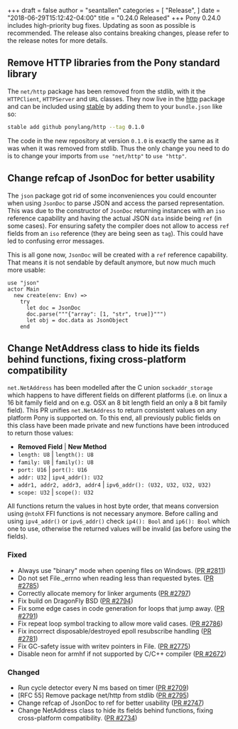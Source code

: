 +++
draft = false
author = "seantallen"
categories = [
    "Release",
]
date = "2018-06-29T15:12:42-04:00"
title = "0.24.0 Released"
+++
Pony 0.24.0 includes high-priority bug fixes. Updating as soon as possible is recommended. The release also contains breaking changes, please refer to the release notes for more details.

<!--more-->
## Remove HTTP libraries from the Pony standard library

The `net/http` package has been removed from the stdlib, with it the `HTTPClient`, `HTTPServer` and `URL` classes. They now live in the [http](https://github.com/ponylang/http) package and can be included using [stable](https://github.com/ponylang/pony-stable) by adding them to your `bundle.json` like so: 

```bash
stable add github ponylang/http --tag 0.1.0
```

The code in the new repository at version `0.1.0` is exactly the same as it was when it was removed from stdlib. Thus the only change you need to do is to change your imports from `use "net/http"` to `use "http"`.

## Change refcap of JsonDoc for better usability

The `json` package got rid of some inconveniences you could encounter when using `JsonDoc` to parse JSON and access the parsed representation. This was due to the constructor of `JsonDoc` returning instances with an `iso` reference capability and having the actual JSON `data` inside being `ref` (in some cases). For ensuring safety the compiler does not allow to access `ref` fields from an `iso` reference (they are being seen as `tag`). This could have led to confusing error messages. 

This is all gone now, `JsonDoc` will be created with a `ref` reference capability. That means it is not sendable by default anymore, but now much much more usable:

```pony
use "json"
actor Main
  new create(env: Env) =>
    try
      let doc = JsonDoc
      doc.parse("""{"array": [1, "str", true]}""")
      let obj = doc.data as JsonObject
    end
```

## Change NetAddress class to hide its fields behind functions, fixing cross-platform compatibility

`net.NetAddress` has been modelled after the C union `sockaddr_storage` which happens to have different fields on different platforms (i.e. on linux a 16 bit family field and on e.g. OSX an 8 bit length field an only a 8 bit family field). This PR unifies `net.NetAddress` to return consistent values on any platform Pony is supported on. To this end, all previously public fields on this class have been made private and new functions have been introduced to return those values:

* **Removed Field** | **New Method**
* `length: U8` | `length(): U8`
* `family: U8` | `family(): U8`
* `port: U16` | `port(): U16`
* `addr: U32` | `ipv4_addr(): U32`
* `addr1, addr2, addr3, addr4` | `ipv6_addr(): (U32, U32, U32, U32)`
* `scope: U32` | `scope(): U32`

All functions return the values in host byte order, that means conversion using `@ntohX` FFI functions is not necessary anymore. Before calling and using `ipv4_addr()` or `ipv6_addr()` check `ip4(): Bool` and `ip6(): Bool` which one to use, otherwise the returned values will be invalid (as before using the fields).

### Fixed

- Always use "binary" mode when opening files on Windows. ([PR #2811](https://github.com/ponylang/ponyc/pull/2811))
- Do not set File._errno when reading less than requested bytes. ([PR #2785](https://github.com/ponylang/ponyc/pull/2785))
- Correctly allocate memory for linker arguments ([PR #2797](https://github.com/ponylang/ponyc/pull/2797))
- Fix build on DragonFly BSD ([PR #2794](https://github.com/ponylang/ponyc/pull/2794))
- Fix some edge cases in code generation for loops that jump away. ([PR #2791](https://github.com/ponylang/ponyc/pull/2791))
- Fix repeat loop symbol tracking to allow more valid cases. ([PR #2786](https://github.com/ponylang/ponyc/pull/2786))
-  Fix incorrect disposable/destroyed epoll resubscribe handling ([PR #2781](https://github.com/ponylang/ponyc/pull/2781))
- Fix GC-safety issue with writev pointers in File. ([PR #2775](https://github.com/ponylang/ponyc/pull/2775))
- Disable neon for armhf if not supported by C/C++ compiler ([PR #2672](https://github.com/ponylang/ponyc/pull/2672))

### Changed

- Run cycle detector every N ms based on timer ([PR #2709](https://github.com/ponylang/ponyc/pull/2709))
- [RFC 55] Remove package net/http from stdlib ([PR #2795](https://github.com/ponylang/ponyc/pull/2795))
- Change refcap of JsonDoc to ref for better usability ([PR #2747](https://github.com/ponylang/ponyc/pull/2747))
- Change NetAddress class to hide its fields behind functions, fixing cross-platform compatibility. ([PR #2734](https://github.com/ponylang/ponyc/pull/2734))
